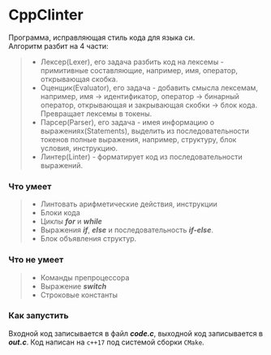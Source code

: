 # CppClinter
Программа, исправляющая стиль кода для языка си.  
Алгоритм разбит на 4 части:
> - Лексер(Lexer), его задача разбить код на лексемы - примитивные составляющие, например, имя, оператор, открывающая скобка.  
> - Оценщик(Evaluator), его задача - добавить смысла лексемам, например, имя -> идентификатор, оператор -> бинарный оператор, открывающая и закрывающая скобки -> блок кода. Превращает лексемы в токены.  
> - Парсер(Parser), его задача - имея информацию о выражениях(Statements), выделить из последовательности токенов полные выражения, например, структуру, блок условия, инструкцию.
> - Линтер(Linter) - форматирует код из последовательности выражений. 

### Что умеет
> - Линтовать арифметические действия, инструкции
> - Блоки кода
> - Циклы ***for*** и ***while***
> - Выражения ***if***, ***else*** и последовательность ***if-else***.
> - Блок объявления структур.
### Что не умеет
> - Команды препроцессора
> - Выражение ***switch***
> - Строковые константы
### Как запустить
Входной код записывается в файл ***code.c***, выходной код записывается в ***out.c***. Код написан на `c++17` под системой сборки `CMake`.
